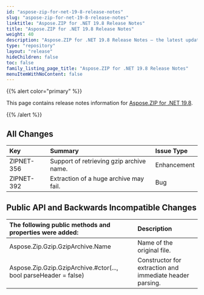 ```yaml
---
id: "aspose-zip-for-net-19-8-release-notes"
slug: "aspose-zip-for-net-19-8-release-notes"
linktitle: "Aspose.ZIP for .NET 19.8 Release Notes"
title: "Aspose.ZIP for .NET 19.8 Release Notes"
weight: 40
description: "Aspose.ZIP for .NET 19.8 Release Notes – the latest updates and fixes."
type: "repository"
layout: "release"
hideChildren: false
toc: false
family_listing_page_title: "Aspose.ZIP for .NET 19.8 Release Notes"
menuItemWithNoContent: false
---
```


{{% alert color="primary" %}} 

This page contains release notes information for [Aspose.ZIP for .NET 19.8](https://releases.aspose.com/zip/net/new-releases/aspose.zip-for-.net-19.8/).

{{% /alert %}} 


## **All Changes**

|**Key**|**Summary**|**Issue Type**|
| :- | :- | :- |
|ZIPNET-356|Support of retrieving gzip archive name.|Enhancement|
|ZIPNET-392|Extraction of a huge archive may fail.|Bug|
## **Public API and Backwards Incompatible Changes**

|**The following public methods and properties were added:**|**Description**|
| :- | :- |
|Aspose.Zip.Gzip.GzipArchive.Name|Name of the original file.|
|Aspose.Zip.Gzip.GzipArchive.#ctor(..., bool parseHeader = false)|Constructor for extraction and immediate header parsing.|

